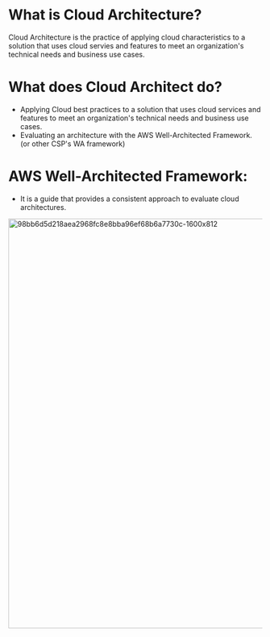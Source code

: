 # What is Cloud Architecture?
Cloud Architecture is the practice of applying cloud characteristics to a solution that uses cloud servies and features to meet an organization's technical needs and business use cases.

# What does Cloud Architect do?
- Applying Cloud best practices to a solution that uses cloud services and features to meet an organization's technical needs and business use cases.
- Evaluating an architecture with the AWS Well-Architected Framework. (or other CSP's WA framework)

# AWS Well-Architected Framework:
- It is a guide that provides a consistent approach to evaluate cloud architectures.
<img width="1600" height="812" alt="98bb6d5d218aea2968fc8e8bba96ef68b6a7730c-1600x812" src="https://github.com/user-attachments/assets/4ce821ff-3421-4d7b-9360-bbdc4e502340" />
